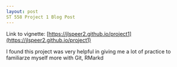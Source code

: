 ```yaml
---
layout: post
ST 558 Project 1 Blog Post
---
```


Link to vignette: [https://jlspeer2.github.io/project1](https://jlspeer2.github.io/project1)

I found this project was very helpful in giving me a lot of practice to familiarze myself more with Git, RMarkd
